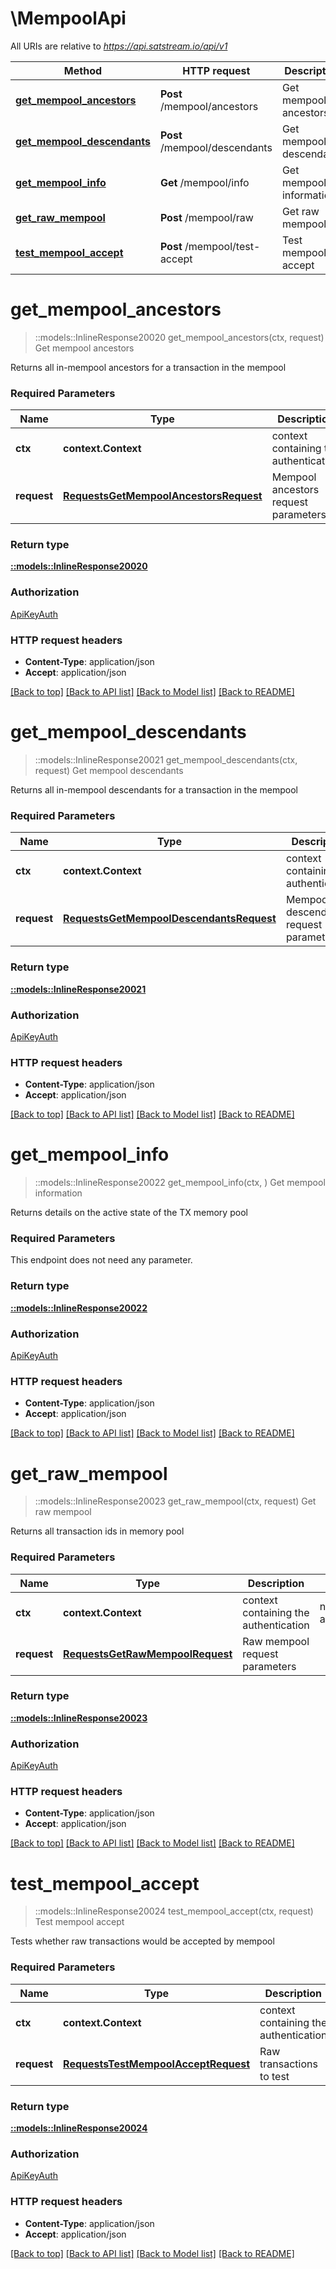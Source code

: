 # \MempoolApi

All URIs are relative to *https://api.satstream.io/api/v1*

Method | HTTP request | Description
------------- | ------------- | -------------
[**get_mempool_ancestors**](MempoolApi.md#get_mempool_ancestors) | **Post** /mempool/ancestors | Get mempool ancestors
[**get_mempool_descendants**](MempoolApi.md#get_mempool_descendants) | **Post** /mempool/descendants | Get mempool descendants
[**get_mempool_info**](MempoolApi.md#get_mempool_info) | **Get** /mempool/info | Get mempool information
[**get_raw_mempool**](MempoolApi.md#get_raw_mempool) | **Post** /mempool/raw | Get raw mempool
[**test_mempool_accept**](MempoolApi.md#test_mempool_accept) | **Post** /mempool/test-accept | Test mempool accept


# **get_mempool_ancestors**
> ::models::InlineResponse20020 get_mempool_ancestors(ctx, request)
Get mempool ancestors

Returns all in-mempool ancestors for a transaction in the mempool

### Required Parameters

Name | Type | Description  | Notes
------------- | ------------- | ------------- | -------------
 **ctx** | **context.Context** | context containing the authentication | nil if no authentication
  **request** | [**RequestsGetMempoolAncestorsRequest**](RequestsGetMempoolAncestorsRequest.md)| Mempool ancestors request parameters | 

### Return type

[**::models::InlineResponse20020**](inline_response_200_20.md)

### Authorization

[ApiKeyAuth](../README.md#ApiKeyAuth)

### HTTP request headers

 - **Content-Type**: application/json
 - **Accept**: application/json

[[Back to top]](#) [[Back to API list]](../README.md#documentation-for-api-endpoints) [[Back to Model list]](../README.md#documentation-for-models) [[Back to README]](../README.md)

# **get_mempool_descendants**
> ::models::InlineResponse20021 get_mempool_descendants(ctx, request)
Get mempool descendants

Returns all in-mempool descendants for a transaction in the mempool

### Required Parameters

Name | Type | Description  | Notes
------------- | ------------- | ------------- | -------------
 **ctx** | **context.Context** | context containing the authentication | nil if no authentication
  **request** | [**RequestsGetMempoolDescendantsRequest**](RequestsGetMempoolDescendantsRequest.md)| Mempool descendants request parameters | 

### Return type

[**::models::InlineResponse20021**](inline_response_200_21.md)

### Authorization

[ApiKeyAuth](../README.md#ApiKeyAuth)

### HTTP request headers

 - **Content-Type**: application/json
 - **Accept**: application/json

[[Back to top]](#) [[Back to API list]](../README.md#documentation-for-api-endpoints) [[Back to Model list]](../README.md#documentation-for-models) [[Back to README]](../README.md)

# **get_mempool_info**
> ::models::InlineResponse20022 get_mempool_info(ctx, )
Get mempool information

Returns details on the active state of the TX memory pool

### Required Parameters
This endpoint does not need any parameter.

### Return type

[**::models::InlineResponse20022**](inline_response_200_22.md)

### Authorization

[ApiKeyAuth](../README.md#ApiKeyAuth)

### HTTP request headers

 - **Content-Type**: application/json
 - **Accept**: application/json

[[Back to top]](#) [[Back to API list]](../README.md#documentation-for-api-endpoints) [[Back to Model list]](../README.md#documentation-for-models) [[Back to README]](../README.md)

# **get_raw_mempool**
> ::models::InlineResponse20023 get_raw_mempool(ctx, request)
Get raw mempool

Returns all transaction ids in memory pool

### Required Parameters

Name | Type | Description  | Notes
------------- | ------------- | ------------- | -------------
 **ctx** | **context.Context** | context containing the authentication | nil if no authentication
  **request** | [**RequestsGetRawMempoolRequest**](RequestsGetRawMempoolRequest.md)| Raw mempool request parameters | 

### Return type

[**::models::InlineResponse20023**](inline_response_200_23.md)

### Authorization

[ApiKeyAuth](../README.md#ApiKeyAuth)

### HTTP request headers

 - **Content-Type**: application/json
 - **Accept**: application/json

[[Back to top]](#) [[Back to API list]](../README.md#documentation-for-api-endpoints) [[Back to Model list]](../README.md#documentation-for-models) [[Back to README]](../README.md)

# **test_mempool_accept**
> ::models::InlineResponse20024 test_mempool_accept(ctx, request)
Test mempool accept

Tests whether raw transactions would be accepted by mempool

### Required Parameters

Name | Type | Description  | Notes
------------- | ------------- | ------------- | -------------
 **ctx** | **context.Context** | context containing the authentication | nil if no authentication
  **request** | [**RequestsTestMempoolAcceptRequest**](RequestsTestMempoolAcceptRequest.md)| Raw transactions to test | 

### Return type

[**::models::InlineResponse20024**](inline_response_200_24.md)

### Authorization

[ApiKeyAuth](../README.md#ApiKeyAuth)

### HTTP request headers

 - **Content-Type**: application/json
 - **Accept**: application/json

[[Back to top]](#) [[Back to API list]](../README.md#documentation-for-api-endpoints) [[Back to Model list]](../README.md#documentation-for-models) [[Back to README]](../README.md)

